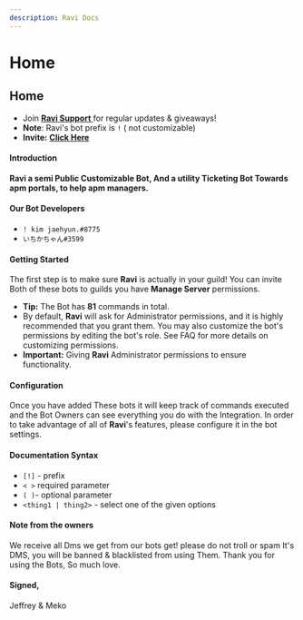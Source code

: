 ```yaml
---
description: Ravi Docs
---
```


# Home

## Home

* Join [**Ravi Support** ](https://discord.gg/gv2vjKqZP7)for regular updates & giveaways!
* **Note**: Ravi's bot prefix is `!` ( not customizable)
* **Invite:** [**Click Here**](https://discord.com/oauth2/authorize?client\_id=809561873040146461\&scope=bot\&permissions=2147483647)

#### Introduction

**Ravi a semi Public Customizable Bot, And a utility Ticketing Bot Towards apm portals, to help apm managers.**

#### Our Bot Developers

* `! kim jaehyun.#8775`
* `いちかちゃん#3599`

#### Getting Started

The first step is to make sure **Ravi** is actually in your guild! You can invite Both of these bots to guilds you have **Manage Server** permissions.

* **Tip:** The Bot has **81** commands in total.
* By default, **Ravi** will ask for Administrator permissions, and it is highly recommended that you grant them. You may also customize the bot's permissions by editing the bot's role. See FAQ for more details on customizing permissions.
* **Important:** Giving **Ravi** Administrator permissions to ensure functionality.

#### Configuration

Once you have added These bots it will keep track of commands executed and the Bot Owners can see everything you do with the Integration. In order to take advantage of all of **Ravi**'s features, please configure it in the bot settings.

#### Documentation Syntax

* `[!]` - prefix
* `< >` required parameter
* `( )`- optional parameter
* `<thing1 | thing2>` - select one of the given options

#### Note from the owners

We receive all Dms we get from our bots get! please do not troll or spam It's DMS, you will be banned & blacklisted from using Them. Thank you for using the Bots, So much love.

#### Signed,

Jeffrey & Meko
